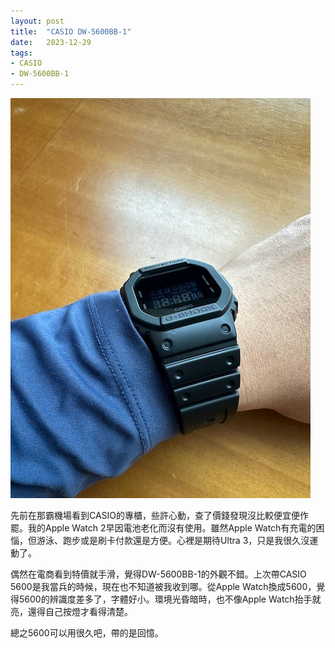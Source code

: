 ```yaml
---
layout: post
title:  "CASIO DW-5600BB-1"
date:   2023-12-29
tags:
- CASIO
- DW-5600BB-1
---
```

![CASIO DW-5600BB-1](/media/2023-12-29-CASIO-DW-5600BB-1.jpeg)

先前在那霸機場看到CASIO的專櫃，些許心動，查了價錢發現沒比較便宜便作罷。我的Apple Watch 2早因電池老化而沒有使用。雖然Apple Watch有充電的困惱，但游泳、跑步或是刷卡付款還是方便。心裡是期待Ultra 3，只是我很久沒運動了。

偶然在電商看到特價就手滑，覺得DW-5600BB-1的外觀不錯。上次帶CASIO 5600是我當兵的時候，現在也不知道被我收到哪。從Apple Watch換成5600，覺得5600的辨識度差多了，字體好小。環境光昏暗時，也不像Apple Watch抬手就亮，還得自己按燈才看得清楚。

總之5600可以用很久吧，帶的是回憶。